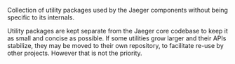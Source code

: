 Collection of utility packages used by the Jaeger components without being specific to its internals.

Utility packages are kept separate from the Jaeger core codebase to keep it as small and concise as possible. If some utilities grow larger and their APIs stabilize, they may be moved to their own repository, to facilitate re-use by other projects. However that is not the priority.

